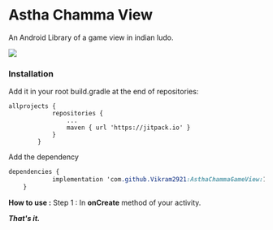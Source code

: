 # Astha Chamma View
An Android Library of a game view in indian ludo.

[![](https://jitpack.io/v/Vikram2921/AsthaChammaView.svg)](https://jitpack.io/#Vikram2921/AsthaChammaView)

### Installation
Add it in your root build.gradle at the end of repositories:
        
    allprojects {
        		repositories {
        			...
        			maven { url 'https://jitpack.io' }
        		}
        	}

Add the dependency
```css
dependencies {
	        implementation 'com.github.Vikram2921:AsthaChammaGameView:1.0.0'
	}
```
**How to use :** 
Step 1 : In **onCreate** method of your activity.
    

***That's it.***
